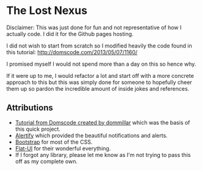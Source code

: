 The Lost Nexus
==============

Disclaimer: This was just done for fun and not representative of how I actually code. I did it for the Github pages hosting.

I did not wish to start from scratch so I modified heavily the code found in this tutorial: 
http://domscode.com/2013/05/07/1160/

I promised myself I would not spend more than a day on this so hence why.

If it were up to me, I would refactor a lot and start off with a more concrete approach to this but this was simply done for someone to hopefully cheer them up so pardon
the incredible amount of inside jokes and references.

Attributions
------------
- [Tutorial from Domscode created by dommillar](http://domscode.com/2013/05/07/1160/) which was the basis of this quick project.
- [Alertify](http://fabien-d.github.io/alertify.js/) which provided the beautiful notifications and alerts.
- [Bootstrap](http://getbootstrap.com/) for most of the CSS.
- [Flat-UI](http://designmodo.github.io/Flat-UI/) for their wonderful everything.
- If I forgot any library, please let me know as I'm not trying to pass this off as my complete own.
